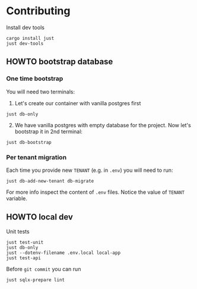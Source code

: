 # Contributing

Install dev tools

```console
cargo install just
just dev-tools
```

## HOWTO bootstrap database

### One time bootstrap

You will need two terminals:
1. Let's create our container with vanilla postgres first
```console
just db-only
```

2. We have vanilla postgres with empty database for the project. Now let's
   bootstrap it in 2nd terminal:
```console
just db-bootstrap
```

### Per tenant migration

Each time you provide new `TENANT` (e.g. in `.env`) you will need to run:
```console
just db-add-new-tenant db-migrate
```

For more info inspect the content of `.env` files. Notice the value of `TENANT`
variable.


## HOWTO local dev

Unit tests
```console
just test-unit
just db-only
just --dotenv-filename .env.local local-app
just test-api
```

Before `git commit` you can run
```console
just sqlx-prepare lint
```
